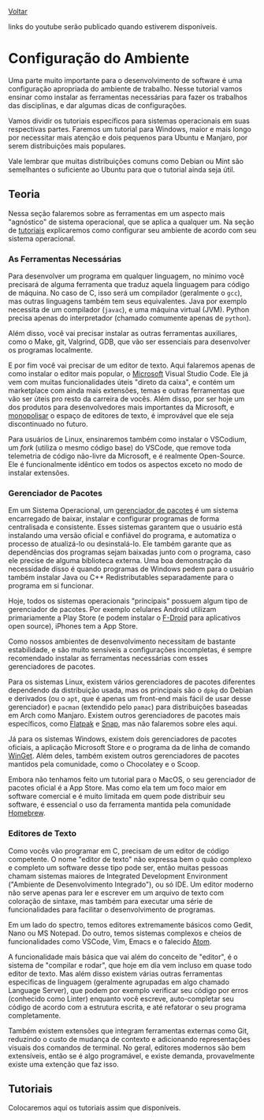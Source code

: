 [Voltar](../index.md)

links do youtube serão publicado quando estiverem disponíveis.

# Configuração do Ambiente

Uma parte muito importante para o desenvolvimento de software é uma configuração apropriada do ambiente de trabalho. Nesse tutorial vamos ensinar como instalar as ferramentas necessárias para fazer os trabalhos das disciplinas, e dar algumas dicas de configurações.

Vamos dividir os tutoriais específicos para sistemas operacionais em suas respectivas partes. Faremos um tutorial para Windows, maior e mais longo por necessitar mais atenção e dois pequenos para Ubuntu e Manjaro, por serem distribuições mais populares. 

Vale lembrar que muitas distribuições comuns como Debian ou Mint são semelhantes o suficiente ao Ubuntu para que o tutorial ainda seja útil.

## Teoria

Nessa seção falaremos sobre as ferramentas em um aspecto mais "agnóstico" de sistema operacional, que se aplica a qualquer um. Na seção de [tutoriais](#tutoriais) explicaremos como configurar seu ambiente de acordo com seu sistema operacional.

### As Ferramentas Necessárias

Para desenvolver um programa em qualquer linguagem, no mínimo você precisará de alguma ferramenta que traduz aquela linguagem para código de máquina. No caso de C, isso será um compilador (geralmente o `gcc`), mas outras linguagens também tem seus equivalentes. Java por exemplo necessita de um compilador (`javac`), e uma máquina virtual (JVM). Python precisa apenas do interpretador (chamado comumente apenas de `python`).

Além disso, você vai precisar instalar as outras ferramentas auxiliares, como o Make, git, Valgrind, GDB, que vão ser essenciais para desenvolver os programas localmente.

E por fim você vai precisar de um editor de texto. Aqui falaremos apenas de como instalar o editor mais popular, o [Microsoft](https://github.com/dessalines/essays/blob/master/microsoft.md) Visual Studio Code. Ele já vem com muitas funcionalidades úteis "direto da caixa", e contém um marketplace com ainda mais extensões, temas e outras ferramentas que vão ser úteis pro resto da carreira de vocês. Além disso, por ser hoje um dos produtos para desenvolvedores mais importantes da Microsoft, e [monopolisar](https://insights.stackoverflow.com/survey/2021#section-most-popular-technologies-integrated-development-environment) o espaço de editores de texto, é improvável que ele seja discontinuado no futuro.

Para usuários de Linux, ensinaremos também como instalar o VSCodium, um _fork_ (utiliza o mesmo código base) do VSCode, que remove toda telemetria de código não-livre da Microsoft, e é realmente Open-Source. Ele é funcionalmente idêntico em todos os aspectos exceto no modo de instalar extensões.


### Gerenciador de Pacotes

Em um Sistema Operacional, um [gerenciador de pacotes](https://pt.wikipedia.org/wiki/Sistema_gestor_de_pacotes) é um sistema encarregado de baixar, instalar e configurar programas de forma centralisada e consistente. Esses sistemas garantem que o usuário está instalando uma versão oficial e confiável do programa, e automatiza o processo de atualizá-lo ou desinstalá-lo. Ele também garante que as dependências dos programas sejam baixadas junto com o programa, caso ele precise de alguma
biblioteca externa. Uma boa demonstração da necessidade disso é quando programas de Windows pedem para o usuário também instalar Java ou C++ Redistributables separadamente para o programa em si funcionar.

Hoje, todos os sistemas operacionais "principais" possuem algum tipo de gerenciador de pacotes. Por exemplo celulares Android utilizam primariamente a Play Store (e podem instalar o [F-Droid](https://f-droid.org/) para aplicativos open source), iPhones tem a App Store.

Como nossos ambientes de desenvolvimento necessitam de bastante estabilidade, e são muito sensíveis a configurações incompletas, é sempre recomendado instalar as ferramentas necessárias com esses gerenciadores de pacotes.

Para os sistemas Linux, existem vários gerenciadores de pacotes diferentes dependendo da distribuição usada, mas os principais são o `dpkg` do Debian e derivados (ou o `apt`, que é apenas um front-end mais fácil de usar desse gerenciador) e  `pacman` (extendido pelo `pamac`) para distribuições baseadas em Arch como Manjaro. Existem outros gerenciadores de pacotes mais específicos, como [Flatpak](https://flathub.org/pt-BR) e [Snap](https://snapcraft.io/), mas não falaremos sobre eles aqui.

Já para os sistemas Windows, existem dois gerenciadores de pacotes oficiais, a aplicação Microsoft Store e o programa da de linha de comando [WinGet](https://www.theregister.com/2020/05/28/appget_replaced_by_winget_says_dev/). Além deles, também existem outros gerenciadores de pacotes mantidos pela comunidade, como o Chocolatey e o Scoop.

Embora não tenhamos feito um tutorial para o MacOS, o seu gerenciador de pacotes oficial é a App Store. Mas como ela tem um foco maior em software comercial e é muito limitada em quem pode distribuir seu software, é essencial o uso da ferramenta mantida pela comunidade [Homebrew](https://brew.sh/).

### Editores de Texto

Como vocês vão programar em C, precisam de um editor de código competente. O nome "editor de texto" não expressa bem o quão complexo e completo um software desse tipo pode ser, então muitas pessoas chamam sistemas maiores de Integrated Development Environment ("Ambiente de Desenvolvimento Integrado"), ou só IDE. Um editor moderno não serve apenas para ler e escrever em um arquivo de texto com coloração de sintaxe, mas também para executar uma série de funcionalidades para facilitar o
desenvolvimento de programas. 

Em um lado do spectro, temos editores extremamente básicos como Gedit, Nano ou MS Notepad. Do outro, temos sistemas complexos e cheios de funcionalidades como VSCode, Vim, Emacs e o falecido [Atom](https://github.blog/2022-06-08-sunsetting-atom/).

A funcionalidade mais básica que vai além do conceito de "editor", é o sistema de "compilar e rodar", que hoje em dia vem incluso em quase todo editor de texto. Mas além disso existem várias outras ferramentas especificas de linguagem (geralmente agrupadas em algo chamado Language Server), que podem por exemplo verificar seu código por erros (conhecido como Linter) enquanto você escreve, auto-completar seu código de acordo com a estrutura escrita, e até refatorar o seu programa completamente.

Também existem extensões que integram ferramentas externas como Git, reduzindo o custo de mudança de contexto e adicionando representações visuais dos comandos de terminal. No geral, editores modernos são bem extensíveis, então se é algo programável, e existe demanda, provavelmente existe uma extenção que faz isso.


## Tutoriais

Colocaremos aqui os tutoriais assim que disponíveis.
